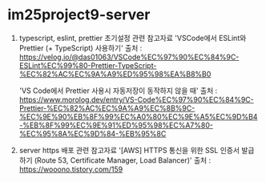 # im25project9-server

1. typescript, eslint, prettier 초기설정 관련 참고자료
   'VSCode에서 ESLint와 Prettier (+ TypeScript) 사용하기'
   출처 : https://velog.io/@das01063/VSCode%EC%97%90%EC%84%9C-ESLint%EC%99%80-Prettier-TypeScript-%EC%82%AC%EC%9A%A9%ED%95%98%EA%B8%B0

   'VS Code에서 Prettier 사용시 자동저장이 동작하지 않을 때'
   출처 : https://www.morolog.dev/entry/VS-Code%EC%97%90%EC%84%9C-Prettier-%EC%82%AC%EC%9A%A9%EC%8B%9C-%EC%9E%90%EB%8F%99%EC%A0%80%EC%9E%A5%EC%9D%B4-%EB%8F%99%EC%9E%91%ED%95%98%EC%A7%80-%EC%95%8A%EC%9D%84-%EB%95%8C

2. server https 배포 관련 참고자료
   '[AWS] HTTPS 통신을 위한 SSL 인증서 발급하기 (Route 53, Certificate Manager, Load Balancer)'
   출처 : https://wooono.tistory.com/159

